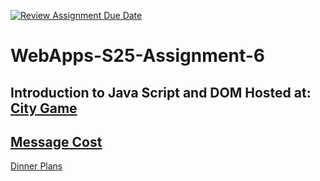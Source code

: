 [![Review Assignment Due Date](https://classroom.github.com/assets/deadline-readme-button-22041afd0340ce965d47ae6ef1cefeee28c7c493a6346c4f15d667ab976d596c.svg)](https://classroom.github.com/a/URRZ2TIg)
# WebApps-S25-Assignment-6
Introduction to Java Script and DOM
Hosted at:
[City Game](https://github.com/44-563-WebApps-S25/44563-webapps-s25-assignment6-Komala3/blob/main/city.html)
-----
[Message Cost](https://github.com/44-563-WebApps-S25/44563-webapps-s25-assignment6-Komala3/blob/main/message.html)
----
[Dinner Plans](https://github.com/44-563-WebApps-S25/44563-webapps-s25-assignment6-Komala3/blob/main/dinner.html)

